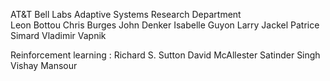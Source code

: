 

AT&T Bell Labs
Adaptive Systems Research Department  
Leon Bottou
Chris Burges
John Denker
Isabelle Guyon
Larry Jackel
Patrice Simard
Vladimir Vapnik

Reinforcement learning : 
Richard S. Sutton
David McAllester
Satinder Singh
Vishay Mansour
